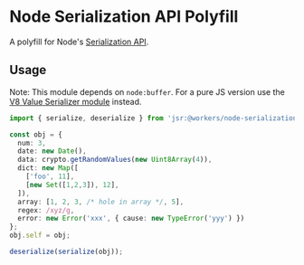 # Node Serialization API Polyfill

A polyfill for Node's [Serialization API](https://nodejs.org/api/v8.html#serialization-api).

## Usage

Note: This module depends on `node:buffer`. For a pure JS version use the [V8 Value Serializer module](https://jsr.io/@workers/v8-value-serializer) instead.

```ts
import { serialize, deserialize } from 'jsr:@workers/node-serialization-api';

const obj = {
  num: 3,
  date: new Date(),
  data: crypto.getRandomValues(new Uint8Array(4)),
  dict: new Map([
    ['foo', 11],
    [new Set([1,2,3]), 12],
  ]),
  array: [1, 2, 3, /* hole in array */, 5],
  regex: /xyz/g,
  error: new Error('xxx', { cause: new TypeError('yyy') })
};
obj.self = obj;

deserialize(serialize(obj));
```